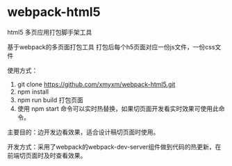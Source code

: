 # webpack-html5
html5 多页应用打包脚手架工具

基于webpack的多页面打包工具
打包后每个h5页面对应一份js文件，一份css文件

使用方式：
1. git clone https://github.com/xmyxm/webpack-html5.git
2. npm install 
3. npm run build  打包页面
4. 使用 npm start 命令可以实时热替换，如果切页面开发看实时效果可使用此命令。

主要目的：边开发边看效果，适合设计稿切页面时使用。

开发方式：采用了webpack的webpack-dev-server组件做到代码的热更新，在前端切页面时及时查看效果。
